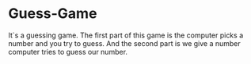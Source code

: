 # Guess-Game
It`s a guessing game. The first part of this game is the computer picks a number and you try to guess. 
And the second part is we give a number computer tries to guess our number.
